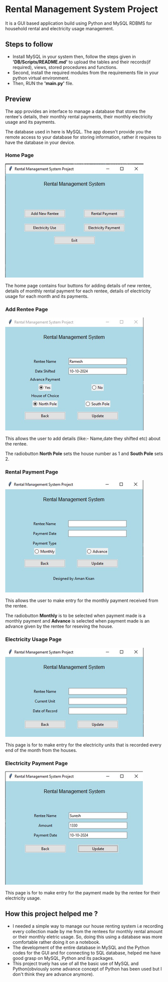
# Rental Management System Project
It is a GUI based application build using Python and MySQL RDBMS for household rental and electricity usage management.

## Steps to follow

- Install MySQL in your system then, follow the steps given in **'DB/Scripts/README.md'** to upload the tables and their records(if required), views, stored procedures and functions.
- Second, install the required modules from the requirements file in your python virtual environment.
- Then, RUN the **'main.py'** file.


## Preview

The app provides an interface to manage a database that stores the rentee's details, their monthly rental payments, their monthly electricity usage and its payments.

The database used in here is MySQL. The app doesn't provide you the remote access to your database for storing information, rather it requires to have the database in your device.

### Home Page 
![](https://github.com/Aman-Kisan/Rental-Management-System-Project/blob/main/screenshots/home_page.jpg)

The home page contains four buttons for adding details of new rentee, details of monthly rental payment for each rentee, details of electricity usage for each month and its payments.

### Add Rentee Page

![](https://github.com/Aman-Kisan/Rental-Management-System-Project/blob/main/screenshots/add_rentee_page.jpg)

This allows the user to add details (like:- Name,date they shifted etc) about the rentee.

The radiobutton <strong>North Pole</strong> sets the house number as 1 and <strong>South Pole</strong> sets 2.

### Rental Payment Page

![](https://github.com/Aman-Kisan/Rental-Management-System-Project/blob/main/screenshots/rental_payment_page.jpg)

This allows the user to make entry for the monthly payment received from the rentee.

The radiobutton <strong>Monthly</strong> is to be selected when payment made is a monthly payment and <strong>Advance</strong> is selected when payment made is an advance given by the rentee for reseving the house.

### Electricity Usage Page

![](https://github.com/Aman-Kisan/Rental-Management-System-Project/blob/main/screenshots/electricity_use_page.jpg)

This page is for to make entry for the electricity units that is recorded every end of the month from the houses.

### Electricity Payment Page

![](https://github.com/Aman-Kisan/Rental-Management-System-Project/blob/main/screenshots/electricity_payment_page.jpg)

This page is for to make entry for the payment made by the rentee for their electricity usage.

## How this project helped me ?

- I needed a simple way to manage our house renting system i.e recording every collection made by me from the rentees for monthly rental amount or their monthly eletric usage. So, doing this using a database was more comfortable rather doing it on a notebook.
- The development of the entire database in MySQL and the Python codes for the GUI and for connecting to SQL database, helped me have good grasp on MySQL, Python and its packages.
- This project truely has use of all the basic use of MySQL and Python(obviously some advance concept of Python has been used but I don't think they are advance anymore).
